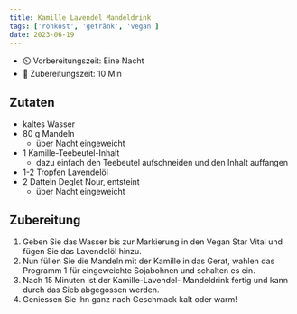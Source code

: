 ```yaml
---
title: Kamille Lavendel Mandeldrink
tags: ['rohkost', 'getränk', 'vegan']
date: 2023-06-19
---
```



- ⏲️ Vorbereitungszeit: Eine Nacht
- 🍳 Zubereitungszeit: 10 Min

## Zutaten

- kaltes Wasser
- 80 g Mandeln
   - über Nacht eingeweicht
- 1 Kamille-Teebeutel-Inhalt  
   - dazu einfach den Teebeutel aufschneiden und den Inhalt auffangen
- 1-2 Tropfen Lavendelöl  
- 2 Datteln Deglet Nour, entsteint  
   - über Nacht eingeweicht

## Zubereitung

1. Geben Sie das Wasser bis zur Markierung
in den Vegan Star Vital und fügen Sie das
Lavendelöl hinzu.
2. Nun füllen Sie die Mandeln mit der Kamille
in das Gerat, wahlen das Programm 1 für
eingeweichte Sojabohnen und schalten es
ein.
3. Nach 15 Minuten ist der Kamille-Lavendel-
Mandeldrink fertig und kann durch das
Sieb abgegossen werden.
4. Geniessen Sie ihn
ganz nach Geschmack kalt oder warm!